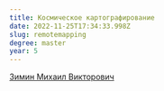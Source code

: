 ```yaml
---
title: Космическое картографирование
date: 2022-11-25T17:34:33.998Z
slug: remotemapping
degree: master
year: 5
---
```


[Зимин Михаил Викторович](./people/zimin)
